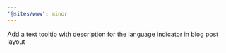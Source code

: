 ```yaml
---
'@sites/www': minor
---
```


Add a text tooltip with description for the language indicator in blog post layout
